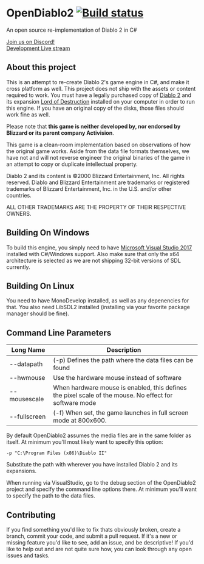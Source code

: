 # OpenDiablo2 [![Build status](https://ci.appveyor.com/api/projects/status/jx83as0ku784r5vh?svg=true)](https://ci.appveyor.com/project/essial/opendiablo2)

An open source re-implementation of Diablo 2 in C# 

[Join us on Discord!](https://discord.gg/pRy8tdc)\
[Development Live stream](https://www.twitch.tv/essial/)

## About this project

This is an attempt to re-create Diablo 2's game engine in C#, and make it cross platform as well. This project does not ship with the assets or content required to work. You must have a legally purchased copy of [Diablo 2](https://us.shop.battle.net/en-us/product/diablo-ii) and its expansion [Lord of Destruction](https://us.shop.battle.net/en-us/product/diablo-ii-lord-of-destruction) installed on your computer in order to run this engine. If you have an original copy of the disks, those files should work fine as well.

Please note that **this game is neither developed by, nor endorsed by Blizzard or its parent company Activision**.

This game is a clean-room implementation based on observations of how the original game works. Aside from the data file formats themselves, we have not and will not reverse engineer the original binaries of the game in an attempt to copy or duplicate intellectual property.

Diablo 2 and its content is ©2000 Blizzard Entertainment, Inc. All rights reserved. Diablo and Blizzard Entertainment are trademarks or registered trademarks of Blizzard Entertainment, Inc. in the U.S. and/or other countries.

ALL OTHER TRADEMARKS ARE THE PROPERTY OF THEIR RESPECTIVE OWNERS.

## Building On Windows
To build this engine, you simply need to have [Microsoft Visual Studio 2017](https://visualstudio.microsoft.com/downloads/) installed with C#/Windows support. Also make sure that only the x64 architecture is selected as we are not shipping 32-bit versions of SDL currently.

## Building On Linux
You need to have MonoDevelop installed, as well as any depenencies for that. You also need LibSDL2 installed (installing via your favorite package manager should be fine).

## Command Line Parameters
| Long Name    | Description                                                  |
| ------------ | ------------------------------------------------------------ |
| --datapath   | (-p) Defines the path where the data files can be found      |
| --hwmouse    | Use the hardware mouse instead of software                   |
| --mousescale | When hardware mouse is enabled, this defines the pixel scale of the mouse. No effect for software mode |
| --fullscreen | (-f) When set, the game launches in full screen mode at 800x600. |

By default OpenDiablo2 assumes the media files are in the same folder as itself. At minimum you'll most likely want to specify this option:

```-p "C:\Program Files (x86)\Diablo II"```

Substitute the path with wherever you have installed Diablo 2 and its expansions.

When running via VisualStudio, go to the debug section of the OpenDiablo2 project and specify the command line options there. At minimum you'll want to specify the path to the data files.



## Contributing
If you find something you'd like to fix thats obviously broken, create a branch, commit your code, and submit a pull request. If it's a new or missing feature you'd like to see, add an issue, and be descriptive! 
If you'd like to help out and are not quite sure how, you can look through any open issues and tasks.
